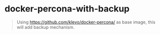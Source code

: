 # docker-percona-with-backup

> Using https://github.com/klevo/docker-percona/ as base image, this will add backup mechanism.
